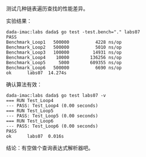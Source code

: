 测试几种链表遍历查找的性能差异。

实验结果：

    dada-imac:labs dada$ go test -test.bench="." labs07
    PASS
    Benchmark_Loop1   500000          4228 ns/op
    Benchmark_Loop2   500000          5010 ns/op
    Benchmark_Loop3   100000         14931 ns/op
    Benchmark_Loop4    10000        136256 ns/op
    Benchmark_Loop5     5000        609355 ns/op
    Benchmark_Loop6   500000          6690 ns/op
    ok      labs07  14.274s

确认算法有效：

    dada-imac:labs dada$ go test labs07 -v
    === RUN Test_Loop4
    --- PASS: Test_Loop4 (0.00 seconds)
    === RUN Test_Loop5
    --- PASS: Test_Loop5 (0.00 seconds)
    === RUN Test_Loop6
    --- PASS: Test_Loop6 (0.00 seconds)
    PASS
    ok      labs07  0.016s

结论：有空做个查询表达式解析器吧。